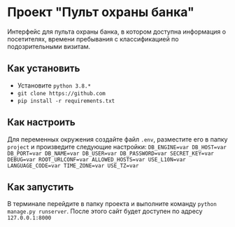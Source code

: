 # Проект "Пульт охраны банка"
Интерфейс для пульта охраны банка, в котором доступна информация о посетителях, времени пребывания с классификацией по подозрительными визитам. 

## Как установить
* Установите `python 3.8.*`
* `git clone https://github.com`
* `pip install -r requirements.txt`

## Как настроить
Для переменных окружения создайте файл `.env`, разместите его в папку `project` и произведите следующие настройки:
`DB_ENGINE=var
DB_HOST=var
DB_PORT=var
DB_NAME=var
DB_USER=var
DB_PASSWORD=var
SECRET_KEY=var
DEBUG=var
ROOT_URLCONF=var
ALLOWED_HOSTS=var
USE_L10N=var
LANGUAGE_CODE=var
TIME_ZONE=var
USE_TZ=var`

## Как запустить
В терминале перейдите в папку проекта и выполните команду `python manage.py runserver`. После этого сайт будет доступен по адресу `127.0.0.1:8000`